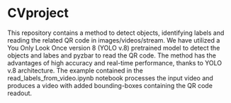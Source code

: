# CVproject
This repository contains a method to detect objects, identifying labels and reading the related QR code in images/videos/stream. We have utilized a You Only Look Once version 8 (YOLO v.8) pretrained model to detect the objects and labes and pyzbar to read the QR code. The method has the advantages of high accuracy and real-time performance, thanks to YOLO v.8 architecture. 
The example contained in the read_labels_from_video.ipynb notebook processes the input video and produces a video with added bounding-boxes containing the QR code readout.
